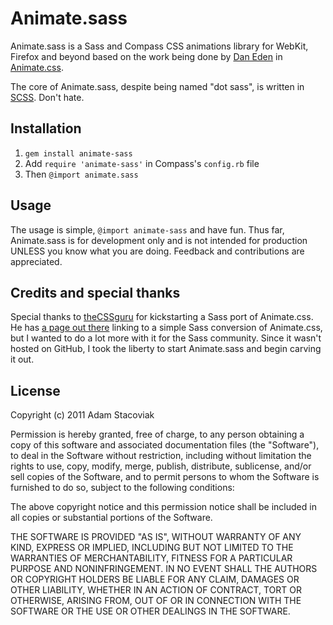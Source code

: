 # Animate.sass

Animate.sass is a Sass and Compass CSS animations library for WebKit, Firefox and beyond based on the work being done by [Dan Eden](https://github.com/daneden) in [Animate.css](http://daneden.me/animate/).

The core of Animate.sass, despite being named "dot sass", is written in [SCSS](http://en.wikipedia.org/wiki/Scss). Don't hate.

## Installation

1. `gem install animate-sass`
2. Add `require 'animate-sass'` in Compass's `config.rb` file
3. Then `@import animate.sass`

## Usage

The usage is simple, `@import animate-sass` and have fun. Thus far, Animate.sass is for development only and is not intended for production UNLESS you know what you are doing. Feedback and contributions are appreciated.

## Credits and special thanks

Special thanks to [theCSSguru](https://twitter.com/theCSSguru) for kickstarting a Sass port of Animate.css. He has [a page out there](http://thecssguru.freeiz.com/animate/) linking to a simple Sass conversion of Animate.css, but I wanted to do a lot more with it for the Sass community. Since it wasn't hosted on GitHub, I took the liberty to start Animate.sass and begin carving it out.

## License

Copyright (c) 2011 Adam Stacoviak

Permission is hereby granted, free of charge, to any person obtaining a copy of this software and associated documentation files (the "Software"), to deal in the Software without restriction, including without limitation the rights to use, copy, modify, merge, publish, distribute, sublicense, and/or sell copies of the Software, and to permit persons to whom the Software is furnished to do so, subject to the following conditions:

The above copyright notice and this permission notice shall be included in all copies or substantial portions of the Software.

THE SOFTWARE IS PROVIDED "AS IS", WITHOUT WARRANTY OF ANY KIND, EXPRESS OR IMPLIED, INCLUDING BUT NOT LIMITED TO THE WARRANTIES OF MERCHANTABILITY, FITNESS FOR A PARTICULAR PURPOSE AND NONINFRINGEMENT. IN NO EVENT SHALL THE AUTHORS OR COPYRIGHT HOLDERS BE LIABLE FOR ANY CLAIM, DAMAGES OR OTHER LIABILITY, WHETHER IN AN ACTION OF CONTRACT, TORT OR OTHERWISE, ARISING FROM, OUT OF OR IN CONNECTION WITH THE SOFTWARE OR THE USE OR OTHER DEALINGS IN THE SOFTWARE.